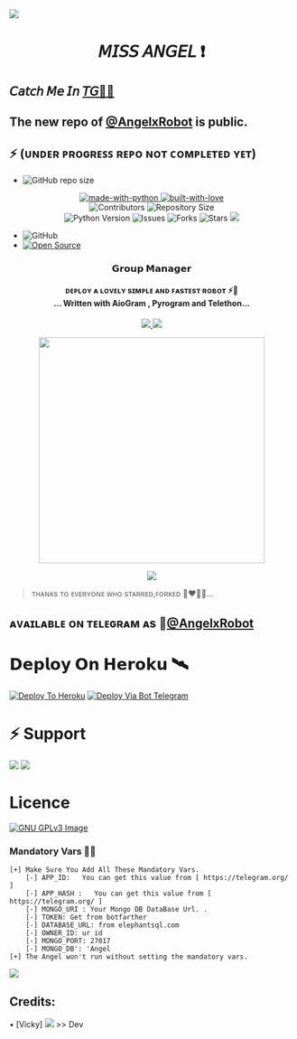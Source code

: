 <img src="https://user-images.githubusercontent.com/73097560/115834477-dbab4500-a447-11eb-908a-139a6edaec5c.gif">
<h1 align="center"><b> 𝘔𝘐𝘚𝘚 𝘈𝘕𝘎𝘌𝘓 ❗️</b></h1> 

##  𝘊𝘢𝘵𝘤𝘩 𝘔𝘦 𝘐𝘯 [𝘛𝘎🏃‍♀️](https://t.me/AngelxRobot) 

## The new repo of [@AngelxRobot](https://t.me/angelsupports) is public. 

## ⚡ (ᴜɴᴅᴇʀ ᴘʀᴏɢʀᴇꜱꜱ ʀᴇᴘᴏ ɴᴏᴛ ᴄᴏᴍᴘʟᴇᴛᴇᴅ ʏᴇᴛ)

- ![GitHub repo size](https://img.shields.io/github/repo-size/Vickyftw/NK?label=Repo%20Size)

<p align="center">
    <a href="https://python.org">
        <img src="http://forthebadge.com/images/badges/made-with-python.svg" alt="made-with-python">
    </a>
    <a href="https://GitHub.com/Vickyftw">
        <img src="http://ForTheBadge.com/images/badges/built-with-love.svg" alt="built-with-love">
    </a> <br>
    <img src="https://img.shields.io/github/contributors/Vickyftw/AngelxBot?style=for-the-badge&logo=appveyor" alt="Contributors">
    <img src="https://img.shields.io/github/repo-size/Vickyftw/AngelxBot?style=for-the-badge&logo=appveyor" alt="Repository Size"> <br>
    <img src="https://img.shields.io/badge/python-3.9-green?style=for-the-badge&logo=appveyor" alt="Python Version">
    <img src="https://img.shields.io/github/issues/Vickyftw/AngelxBot?style=for-the-badge&logo=appveyor" alt="Issues">
    <img src="https://img.shields.io/github/forks/Vickyftw/AngelxBot?style=for-the-badge&logo=appveyor" alt="Forks">
    <img src="https://img.shields.io/github/stars/Vickyftw/AngelxBot?style=for-the-badge&logo=appveyor" alt="Stars">
    <a href="https://pypi.org/project/Telethon/"> <img src="https://img.shields.io/pypi/v/telethon?color=yellow&label=telethon&logo=python&logoColor=green&style=for-the-badge" /></a>
</p>

- ![GitHub](https://img.shields.io/github/license/Vickyftw/AngelxBot)
- [![Open Source](https://badges.frapsoft.com/os/v2/open-source.svg?v=103)](https://github.com/Vickyftw/AngelxBot)

<h3 align="center"> 
    𝗚𝗿𝗼𝘂𝗽 𝗠𝗮𝗻𝗮𝗴𝗲𝗿    
</h3>

<h4 align="center">ᴅᴇᴘʟᴏʏ ᴀ ʟᴏᴠᴇʟʏ sɪᴍᴘʟᴇ ᴀɴᴅ ꜰᴀsᴛᴇsᴛ ʀᴏʙᴏᴛ ⚡️🍃<br> ... Written with AioGram , Pyrogram and Telethon...</h4>
<p align='center'>
  <a href="https://www.python.org/" alt="made-with-python"> <img src="https://img.shields.io/badge/Made%20with-Python-1f425f.svg?style=flat-square&logo=python&color=blue" /> </a>
  <a href="https://github.com/stars/Vickyftw/AngelxBot/graphs/commit-activity" alt="Maintenance"> <img src="https://img.shields.io/badge/Maintained%3F-yes-green.svg?style=flat-square" /> </a>
</p>

<p align="center"><a href="https://t.me/angelsupports"><img src="https://telegra.ph/file/a8f52523bce21e4ed711a.png" width="400"></a></p>
<p align="center">
    <a href="https://github.com/Vickyftw/AngelxBot/commits/Vickyftw"> <img src="https://img.shields.io/github/last-commit/Vickyftw/AngelxBot?color=brown&logo=github&logoColor=green&style=for-the-badge" /></a>
  
</p>

> ᴛʜᴀɴᴋs ᴛᴏ ᴇᴠᴇʀʏᴏɴᴇ ᴡʜᴏ sᴛᴀʀʀᴇᴅ,ꜰᴏʀᴋᴇᴅ 💋❤️🍃✨... 

## ᴀᴠᴀɪʟᴀʙʟᴇ ᴏɴ ᴛᴇʟᴇɢʀᴀᴍ ᴀs 🎀[@AngelxRobot](https://t.me/AngelxRobot)

# 𝗗𝗲𝗽𝗹𝗼𝘆 𝗢𝗻 𝗛𝗲𝗿𝗼𝗸𝘂 🛰 
[![Deploy To Heroku](https://www.herokucdn.com/deploy/button.svg)](https://heroku.com/deploy?template=https://github.com/Vickftw/AngelxBot)
[![Deploy Via Bot Telegram](https://img.shields.io/badge/Deploy%20Via%20Bot%20Telegram-1b77FF.svg?style=for-the-badge&logo=telegram)](https://telegram.dog/XTZ_HerokuBot?start=U2VvcmFuZ0Rpb24vRGlvbkJvdCBkaW9u)


# ⚡ Support
<a href="https://t.me/angelxupdates"><img src="https://img.shields.io/badge/Join-Telegram%20Channel-red.svg?logo=Telegram"></a>
<a href="https://t.me/angelsupports"><img src="https://img.shields.io/badge/Join-Telegram%20Group-blue.svg?logo=telegram"></a>

# Licence
[![GNU GPLv3 Image](https://www.gnu.org/graphics/gplv3-127x51.png)](http://www.gnu.org/licenses/gpl-3.0.en.html)

### Mandatory Vars 🙋‍♀️
```
[+] Make Sure You Add All These Mandatory Vars. 
    [-] APP_ID:   You can get this value from [ https://telegram.org/ ]
    [-] APP_HASH :   You can get this value from [ https://telegram.org/ ]
    [-] MONGO_URI : Your Mongo DB DataBase Url. .
    [-] TOKEN: Get from botfarther
    [-] DATABASE_URL: from elephantsql.com
    [-] OWNER_ID: ur id
    [-] MONGO_PORT: 27017
    [-] MONGO_DB': 'Angel
[+] The Angel won't run without setting the mandatory vars.
```
<img src="https://user-images.githubusercontent.com/73097560/115834477-dbab4500-a447-11eb-908a-139a6edaec5c.gif">

## Credits:
• [Vicky] <a href="https://github.com/Vickyftw" alt="Vickyftw"> <img src="https://img.shields.io/badge/Vickyftw-90302f?logo=github" /></a> >> Dev
